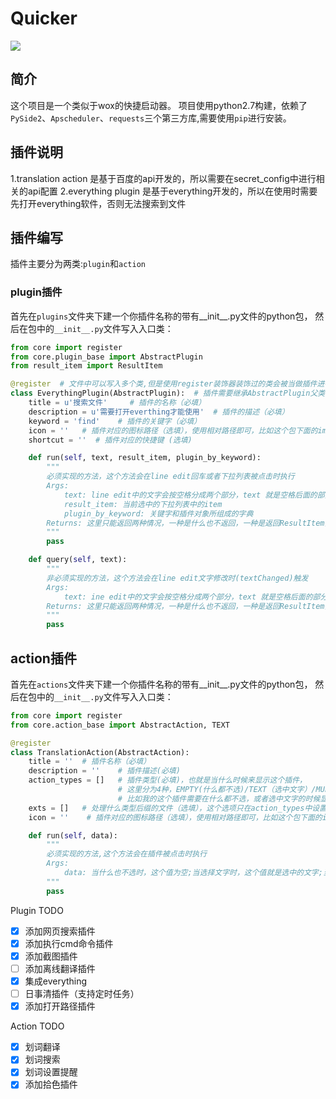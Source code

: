 # Quicker

![](readme/screenshot.gif)

## 简介
这个项目是一个类似于wox的快捷启动器。
项目使用python2.7构建，依赖了`PySide2`、`Apscheduler`、`requests`三个第三方库,需要使用`pip`进行安装。

## 插件说明
1.translation action 是基于百度的api开发的，所以需要在secret_config中进行相关的api配置
2.everything plugin 是基于everything开发的，所以在使用时需要先打开everything软件，否则无法搜索到文件

## 插件编写
插件主要分为两类:`plugin`和`action`
### plugin插件
首先在`plugins`文件夹下建一个你插件名称的带有__init__.py文件的python包，
然后在包中的`__init__.py`文件写入入口类：
```python
from core import register
from core.plugin_base import AbstractPlugin
from result_item import ResultItem

@register  # 文件中可以写入多个类,但是使用register装饰器装饰过的类会被当做插件进行加载
class EverythingPlugin(AbstractPlugin):  # 插件需要继承AbstractPlugin父类
    title = u'搜索文件'     # 插件的名称（必填）
    description = u'需要打开everthing才能使用'  # 插件的描述（必填）
    keyword = 'find'    # 插件的关键字（必填）
    icon = ''   # 插件对应的图标路径（选填），使用相对路径即可，比如这个包下面的img放了对应的图标icon.png,只需要写做 icon = 'img/icon.png'
    shortcut = ''  # 插件对应的快捷键 (选填)

    def run(self, text, result_item, plugin_by_keyword):
        """
        必须实现的方法，这个方法会在line edit回车或者下拉列表被点击时执行
        Args:
            text: line edit中的文字会按空格分成两个部分，text 就是空格后面的部分，比如cd python，那么text的值就是python
            result_item: 当前选中的下拉列表中的item
            plugin_by_keyword: 关键字和插件对象所组成的字典
        Returns: 这里只能返回两种情况，一种是什么也不返回，一种是返回ResultItem列表，返回ResultItem列表会被展示到下拉菜单中
        """
        pass

    def query(self, text):
        """
        非必须实现的方法，这个方法会在line edit文字修改时(textChanged)触发
        Args:
            text: ine edit中的文字会按空格分成两个部分，text 就是空格后面的部分，比如cd python，那么text的值就是python
        Returns: 这里只能返回两种情况，一种是什么也不返回，一种是返回ResultItem列表，返回ResultItem列表会被展示到下拉菜单中
        """
        pass
```

## action插件
首先在`actions`文件夹下建一个你插件名称的带有__init__.py文件的python包，
然后在包中的`__init__.py`文件写入入口类：
```python
from core import register
from core.action_base import AbstractAction, TEXT

@register
class TranslationAction(AbstractAction):
    title = ''  # 插件名称（必填）
    description = ''    # 插件描述(必填)
    action_types = []   # 插件类型(必填)，也就是当什么时候来显示这个插件，
                        # 这里分为4种，EMPTY(什么都不选)/TEXT（选中文字）/MULT_FILES（选中多个文件）/FILE（选中单个文件），
                        # 比如我的这个插件需要在什么都不选，或者选中文字的时候显示，那么action_types = [EMPTY, TEXT]
    exts = []   # 处理什么类型后缀的文件（选填），这个选项只在action_types中设置了FILE的时候起作用
    icon = ''    # 插件对应的图标路径（选填），使用相对路径即可，比如这个包下面的img放了对应的图标icon.png,只需要写做 icon = 'img/icon.png'

    def run(self, data):
        """
        必须实现的方法,这个方法会在插件被点击时执行
        Args:
            data: 当什么也不选时，这个值为空;当选择文字时，这个值就是选中的文字;当选中文件时，这个值就是文件路径列表
        """
        pass
```


Plugin TODO
- [x] 添加网页搜索插件
- [x] 添加执行cmd命令插件
- [x] 添加截图插件
- [ ] 添加离线翻译插件
- [x] 集成everything
- [ ] 日事清插件（支持定时任务）
- [x] 添加打开路径插件

Action TODO
- [x] 划词翻译
- [x] 划词搜索
- [x] 划词设置提醒
- [x] 添加拾色插件